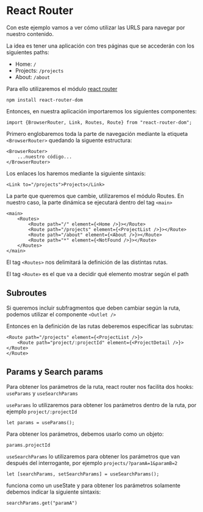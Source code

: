 # React Router 

Con este ejemplo vamos a ver cómo utilizar las URLS para navegar por nuestro contenido.

La idea es tener una aplicación con tres páginas que se accederán con los siguientes paths:
- Home: `/`
- Projects: `/projects`
- About: `/about`

Para ello utilizaremos el módulo [react router](https://reactrouter.com/en/main)

`npm install react-router-dom`

Entonces, en nuestra aplicación importaremos los siguientes componentes:

`import {BrowserRouter, Link, Routes, Route} from "react-router-dom";`

Primero englobaremos toda la parte de navegación mediante la etiqueta `<BrowserRouter>` quedando la siguente estructura:

```
<BrowserRouter>
    ...nuestro código...
</BrowserRouter>
```

Los enlaces los haremos mediante la siguiente síntaxis:

`<Link to="/projects">Projects</Link>`

La parte que queremos que cambie, utilizaremos el módulo Routes. En nuestro caso, la parte dinámica se ejecutará dentro del tag `<main>`

```
<main>
    <Routes>
        <Route path="/" element={<Home />}></Route>
        <Route path="/projects" element={<ProjectList />}></Route>
        <Route path="/about" element={<About />}></Route>
        <Route path="*" element={<NotFound />}></Route>
    </Routes>
</main>
```

El tag `<Routes>` nos delimitará la definición de las distintas rutas.

El tag `<Route>` es el que va a decidir qué elemento mostrar según el path

## Subroutes

Si queremos incluir subfragmentos que deben cambiar según la ruta, podemos utilizar el componente `<Outlet />`

Entonces en la definición de las rutas deberemos especificar las subrutas:

```
<Route path="/projects" element={<ProjectList />}>
    <Route path="project/:projectId" element={<ProjectDetail />}></Route>
</Route>
```

## Params y Search params

Para obtener los parámetros de la ruta, react router nos facilita dos hooks: `useParams` y `useSearchParams`

`useParams` lo utilizaremos para obtener los parámetros dentro de la ruta, por ejemplo `project/:projectId`

```
let params = useParams();
```

Para obtener los parámetros, debemos usarlo como un objeto:

```
params.projectId
```

`useSearchParams` lo utilizaremos para obtener los parámetros que van después del interrogante, por ejemplo `projects/?paramA=1&paramB=2`

```
let [searchParams, setSearchParams] = useSearchParams();
```

funciona como un useState y para obtener los parámetros solamente debemos indicar la siguiente síntaxis:

```
searchParams.get("paramA")
```

